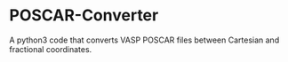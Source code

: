 # POSCAR-Converter
A python3 code that converts VASP POSCAR files between Cartesian and fractional coordinates.
